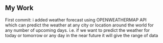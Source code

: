 ## My Work
First commit:
i added weather forecast using OPENWEATHERMAP API which can predict the weather at any city or location around the world for any number of upcoming days. i.e. if we want to predict the weather for today or tomorrow or any day in the near future it will give the range of data

